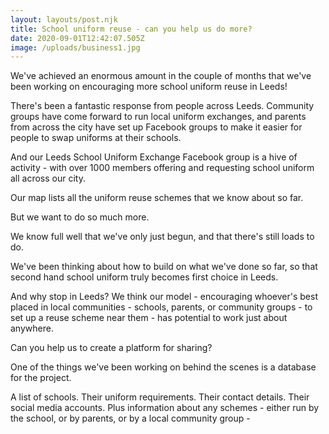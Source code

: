 ```yaml
---
layout: layouts/post.njk
title: School uniform reuse - can you help us do more?
date: 2020-09-01T12:42:07.505Z
image: /uploads/business1.jpg
---
```

We've achieved an enormous amount in the couple of months that we've been working on encouraging more school uniform reuse in Leeds!



There's been a fantastic response from people across Leeds.  Community groups have come forward to run local uniform exchanges, and parents from across the city have set up Facebook groups to make it easier for people to swap uniforms at their schools.

And our Leeds School Uniform Exchange Facebook group is a hive of activity - with over 1000 members offering and requesting school uniform all across our city.

Our map lists all the uniform reuse schemes that we know about so far.

But we want to do so much more.

We know full well that we've only just begun, and that there's still loads to do.  

We've been thinking about how to build on what we've done so far, so that second hand school uniform  truly becomes first choice in Leeds.

And why stop in Leeds?  We think our model - encouraging whoever's best placed in local communities - schools, parents, or community groups - to set up a reuse scheme near them - has potential to work just about anywhere.

Can you help us to create a platform for sharing?

One of the things we've been working on behind the scenes is a database for the project.

A list of schools.  Their uniform requirements.  Their contact details.  Their social media accounts.  Plus information about any schemes - either run by the school, or by parents, or by a local community group -